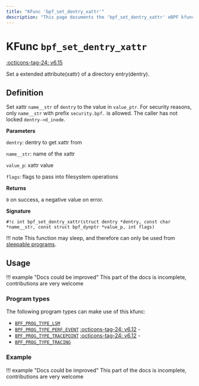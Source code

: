 ```yaml
---
title: "KFunc 'bpf_set_dentry_xattr'"
description: "This page documents the 'bpf_set_dentry_xattr' eBPF kfunc, including its definition, usage, program types that can use it, and examples."
---
```

# KFunc `bpf_set_dentry_xattr`

<!-- [FEATURE_TAG](bpf_set_dentry_xattr) -->
[:octicons-tag-24: v6.15](https://github.com/torvalds/linux/commit/56467292794b800164df20c076c409ac548e56ec)
<!-- [/FEATURE_TAG] -->

Set a extended attribute(<nospell>xattr</nospell>) of a directory entry(<nospell>dentry</nospell>).

## Definition

Set <nospell>xattr</nospell> `name__str` of `dentry` to the value in `value_ptr`. For security reasons, only `name__str` with prefix `security.bpf.` is allowed. The caller has not locked `dentry->d_inode`.

**Parameters**

`dentry`: dentry to get <nospell>xattr</nospell> from

`name__str`: name of the <nospell>xattr</nospell>

`value_p`: <nospell>xattr</nospell> value

`flags`: flags to pass into filesystem operations


**Returns**

`0` on success, a negative value on error.

**Signature**

<!-- [KFUNC_DEF] -->
`#!c int bpf_set_dentry_xattr(struct dentry *dentry, const char *name__str, const struct bpf_dynptr *value_p, int flags)`

!!! note
    This function may sleep, and therefore can only be used from [sleepable programs](../syscall/BPF_PROG_LOAD.md/#bpf_f_sleepable).
<!-- [/KFUNC_DEF] -->

## Usage

!!! example "Docs could be improved"
    This part of the docs is incomplete, contributions are very welcome

### Program types

The following program types can make use of this kfunc:

<!-- [KFUNC_PROG_REF] -->
- [`BPF_PROG_TYPE_LSM`](../program-type/BPF_PROG_TYPE_LSM.md)
- [`BPF_PROG_TYPE_PERF_EVENT`](../program-type/BPF_PROG_TYPE_PERF_EVENT.md) [:octicons-tag-24: v6.12](https://github.com/torvalds/linux/commit/bc638d8cb5be813d4eeb9f63cce52caaa18f3960) - 
- [`BPF_PROG_TYPE_TRACEPOINT`](../program-type/BPF_PROG_TYPE_TRACEPOINT.md) [:octicons-tag-24: v6.12](https://github.com/torvalds/linux/commit/bc638d8cb5be813d4eeb9f63cce52caaa18f3960) - 
- [`BPF_PROG_TYPE_TRACING`](../program-type/BPF_PROG_TYPE_TRACING.md)
<!-- [/KFUNC_PROG_REF] -->

### Example

!!! example "Docs could be improved"
    This part of the docs is incomplete, contributions are very welcome

